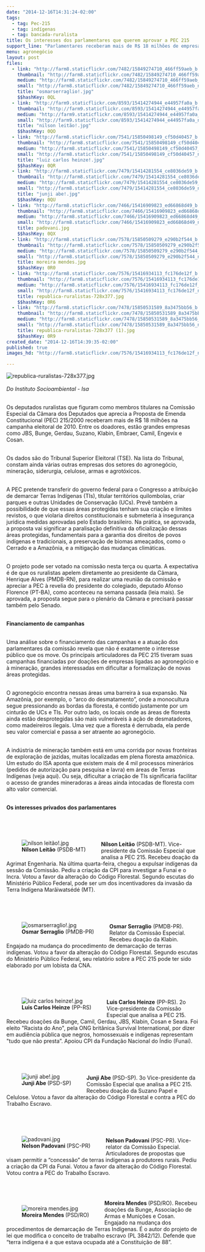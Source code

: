 ```yaml
---
date: "2014-12-16T14:31:24-02:00"
tags:
  - tag: Pec-215
  - tag: indígenas
  - tag: bancada-ruralista
title: Os interesses dos parlamentares que querem aprovar a PEC 215
support_line: "Parlamentares receberam mais de R$ 18 milhões de empresas como JBS, Bunge, Gerdau, Suzano, Klabin, Embraer."
menu: agronegócio
layout: post
files:
  - link: "http://farm8.staticflickr.com/7482/15849274710_466ff59aeb_b.jpg"
    thumbnail: "http://farm8.staticflickr.com/7482/15849274710_466ff59aeb_t.jpg"
    medium: "http://farm8.staticflickr.com/7482/15849274710_466ff59aeb_z.jpg"
    small: "http://farm8.staticflickr.com/7482/15849274710_466ff59aeb_n.jpg"
    title: "osmarserraglio!.jpg"
    $$hashKey: 0QL
  - link: "http://farm9.staticflickr.com/8593/15414274944_e44957fa0a_b.jpg"
    thumbnail: "http://farm9.staticflickr.com/8593/15414274944_e44957fa0a_t.jpg"
    medium: "http://farm9.staticflickr.com/8593/15414274944_e44957fa0a_z.jpg"
    small: "http://farm9.staticflickr.com/8593/15414274944_e44957fa0a_n.jpg"
    title: "nilson leitão!.jpg"
    $$hashKey: 0QO
  - link: "http://farm8.staticflickr.com/7541/15850498149_cf50d40457_b.jpg"
    thumbnail: "http://farm8.staticflickr.com/7541/15850498149_cf50d40457_t.jpg"
    medium: "http://farm8.staticflickr.com/7541/15850498149_cf50d40457_z.jpg"
    small: "http://farm8.staticflickr.com/7541/15850498149_cf50d40457_n.jpg"
    title: "luiz carlos heinze!.jpg"
    $$hashKey: 0QR
  - link: "http://farm8.staticflickr.com/7479/15414281554_ce8036de59_b.jpg"
    thumbnail: "http://farm8.staticflickr.com/7479/15414281554_ce8036de59_t.jpg"
    medium: "http://farm8.staticflickr.com/7479/15414281554_ce8036de59_z.jpg"
    small: "http://farm8.staticflickr.com/7479/15414281554_ce8036de59_n.jpg"
    title: "junji abe!.jpg"
    $$hashKey: 0QU
  - link: "http://farm8.staticflickr.com/7466/15416909823_ed66868d49_b.jpg"
    thumbnail: "http://farm8.staticflickr.com/7466/15416909823_ed66868d49_t.jpg"
    medium: "http://farm8.staticflickr.com/7466/15416909823_ed66868d49_z.jpg"
    small: "http://farm8.staticflickr.com/7466/15416909823_ed66868d49_n.jpg"
    title: padovani.jpg
    $$hashKey: 0QX
  - link: "http://farm8.staticflickr.com/7578/15850509279_e290b2f544_b.jpg"
    thumbnail: "http://farm8.staticflickr.com/7578/15850509279_e290b2f544_t.jpg"
    medium: "http://farm8.staticflickr.com/7578/15850509279_e290b2f544_z.jpg"
    small: "http://farm8.staticflickr.com/7578/15850509279_e290b2f544_n.jpg"
    title: moreira mendes.jpg
    $$hashKey: 0R0
  - link: "http://farm8.staticflickr.com/7576/15416934113_fc176de12f_b.jpg"
    thumbnail: "http://farm8.staticflickr.com/7576/15416934113_fc176de12f_t.jpg"
    medium: "http://farm8.staticflickr.com/7576/15416934113_fc176de12f_z.jpg"
    small: "http://farm8.staticflickr.com/7576/15416934113_fc176de12f_n.jpg"
    title: republica-ruralistas-728x377.jpg
    $$hashKey: 0R6
  - link: "http://farm8.staticflickr.com/7478/15850531589_8a3475bb56_b.jpg"
    thumbnail: "http://farm8.staticflickr.com/7478/15850531589_8a3475bb56_t.jpg"
    medium: "http://farm8.staticflickr.com/7478/15850531589_8a3475bb56_z.jpg"
    small: "http://farm8.staticflickr.com/7478/15850531589_8a3475bb56_n.jpg"
    title: republica-ruralistas-728x377 (1).jpg
    $$hashKey: 0R9
created_date: "2014-12-16T14:39:35-02:00"
published: true
images_hd: "http://farm8.staticflickr.com/7576/15416934113_fc176de12f_n.jpg"

---
```

<p><img alt="republica-ruralistas-728x377.jpg" src="http://farm8.staticflickr.com/7576/15416934113_fc176de12f_b.jpg" /><br />
<br />
<em>Do Instituto Socioambiental - Isa</em></p>

<p><br />
Os deputados ruralistas que figuram como membros titulares na Comiss&atilde;o Especial da C&acirc;mara dos Deputados que aprecia a Proposta de Emenda Constitucional (PEC) 215/2000 receberam mais de R$ 18 milh&otilde;es na campanha eleitoral de 2010. Entre os doadores, est&atilde;o grandes empresas como JBS, Bunge, Gerdau, Suzano, Klabin, Embraer, Camil, Engevix e Cosan.</p>

<p><br />
Os dados s&atilde;o do Tribunal Superior Eleitoral (TSE). Na lista do Tribunal, constam ainda v&aacute;rias outras empresas dos setores do agroneg&oacute;cio, minera&ccedil;&atilde;o, siderurgia, celulose, armas e agrot&oacute;xicos.</p>

<p><br />
A PEC pretende transferir do governo federal para o Congresso a atribui&ccedil;&atilde;o de demarcar Terras Ind&iacute;genas (TIs), titular territ&oacute;rios quilombolas, criar parques e outras Unidades de Conserva&ccedil;&atilde;o (UCs). Prev&ecirc; tamb&eacute;m a possibilidade de que essas &aacute;reas protegidas tenham sua cria&ccedil;&atilde;o e limites revistos, o que violaria direitos constitucionais e submeteria &agrave; inseguran&ccedil;a jur&iacute;dica medidas aprovadas pelo Estado brasileiro. Na pr&aacute;tica, se aprovada, a proposta vai significar a paralisa&ccedil;&atilde;o definitiva da oficializa&ccedil;&atilde;o dessas &aacute;reas protegidas, fundamentais para a garantia dos direitos de povos ind&iacute;genas e tradicionais, a preserva&ccedil;&atilde;o de biomas amea&ccedil;ados, como o Cerrado e a Amaz&ocirc;nia, e a mitiga&ccedil;&atilde;o das mudan&ccedil;as clim&aacute;ticas.</p>

<p><br />
O projeto pode ser votado na comiss&atilde;o nesta ter&ccedil;a ou quarta. A expectativa &eacute; de que os ruralistas apelem diretamente ao presidente da C&acirc;mara, Henrique Alves (PMDB-RN), para realizar uma reuni&atilde;o da comiss&atilde;o e apreciar a PEC &agrave; revelia do presidente do colegiado, deputado Afonso Florence (PT-BA), como aconteceu na semana passada (leia mais). Se aprovada, a proposta segue para o plen&aacute;rio da C&acirc;mara e precisar&aacute; passar tamb&eacute;m pelo Senado.</p>

<p><br />
<strong>Financiamento de campanhas</strong></p>

<p><br />
Uma an&aacute;lise sobre o financiamento das campanhas e a atua&ccedil;&atilde;o dos parlamentares da comiss&atilde;o revela que n&atilde;o &eacute; exatamente o interesse p&uacute;blico que os move. Os principais articuladores da PEC 215 tiveram suas campanhas financiadas por doa&ccedil;&otilde;es de empresas ligadas ao agroneg&oacute;cio e &agrave; minera&ccedil;&atilde;o, grandes interessadas em dificultar a formaliza&ccedil;&atilde;o de novas &aacute;reas protegidas.</p>

<p><br />
O agroneg&oacute;cio encontra nessas &aacute;reas uma barreira &agrave; sua expans&atilde;o. Na Amaz&ocirc;nia, por exemplo, o &ldquo;arco do desmatamento&rdquo;, onde a monocultura segue pressionando as bordas da floresta, &eacute; contido justamente por um cintur&atilde;o de UCs e TIs. Por outro lado, os locais onde as &aacute;reas de floresta ainda est&atilde;o desprotegidas s&atilde;o mais vulner&aacute;veis &agrave; a&ccedil;&atilde;o de desmatadores, como madeireiros ilegais. Uma vez que a floresta &eacute; derrubada, ela perde seu valor comercial e passa a ser atraente ao agroneg&oacute;cio.</p>

<p><br />
A ind&uacute;stria de minera&ccedil;&atilde;o tamb&eacute;m est&aacute; em uma corrida por novas fronteiras de explora&ccedil;&atilde;o de jazidas, muitas localizadas em plena floresta amaz&ocirc;nica. Um estudo do ISA aponta que existem mais de 4 mil processos miner&aacute;rios (pedidos de autoriza&ccedil;&atilde;o para pesquisa e lavra) em &aacute;reas de Terras Ind&iacute;genas (veja aqui). Ou seja, dificultar a cria&ccedil;&atilde;o de TIs significaria facilitar o acesso de grandes mineradoras a &aacute;reas ainda intocadas de floresta com alto valor comercial.</p>

<p><br />
<strong>Os interesses privados dos parlamentares</strong></p>

<p><br />
&nbsp;</p>

<figure class="image" style="float:left"><img alt="nilson leitão!.jpg" src="http://farm9.staticflickr.com/8593/15414274944_e44957fa0a_b.jpg" />
<figcaption><strong>N&iacute;lson Leit&atilde;o</strong>&nbsp;(PSDB-MT)</figcaption>
</figure>

<p><br />
<strong>N&iacute;lson Leit&atilde;o</strong> (PSDB-MT). Vice-presidente da Comiss&atilde;o Especial que analisa a PEC 215. Recebeu doa&ccedil;&atilde;o da Agrimat Engenharia. Na &uacute;ltima quarta-feira, chegou a expulsar ind&iacute;genas da sess&atilde;o da Comiss&atilde;o. Pediu a cria&ccedil;&atilde;o da CPI para investigar a Funai e o Incra. Votou a favor da altera&ccedil;&atilde;o do C&oacute;digo Florestal. Segundo escutas do Minist&eacute;rio P&uacute;blico Federal, pode ser um dos incentivadores da invas&atilde;o da Terra Ind&iacute;gena Mar&atilde;iwats&eacute;d&eacute; (MT).</p>

<p><br />
&nbsp;</p>

<figure class="image" style="float:left"><img alt="osmarserraglio!.jpg" src="http://farm8.staticflickr.com/7482/15849274710_466ff59aeb_b.jpg" />
<figcaption><strong>Osmar Serraglio</strong>&nbsp;(PMDB-PR)</figcaption>
</figure>

<p><br />
<strong>Osmar Serraglio</strong> (PMDB-PR). Relator da Comiss&atilde;o Especial. Recebeu doa&ccedil;&atilde;o da Klabin. Engajado na mudan&ccedil;a do procedimento de demarca&ccedil;&atilde;o de terras ind&iacute;genas. Votou a favor da altera&ccedil;&atilde;o do C&oacute;digo Florestal. Segundo escutas do Minist&eacute;rio P&uacute;blico Federal, seu relat&oacute;rio sobre a PEC 215 pode ter sido elaborado por um lobista da CNA.</p>

<p><br />
&nbsp;</p>

<figure class="image" style="float:left"><img alt="luiz carlos heinze!.jpg" src="http://farm8.staticflickr.com/7541/15850498149_cf50d40457_b.jpg" />
<figcaption><strong>Luis Carlos Heinze</strong>&nbsp;(PP-RS)</figcaption>
</figure>

<p><br />
<strong>Luis Carlos Heinze</strong> (PP-RS). 2o Vice-presidente da Comiss&atilde;o Especial que analisa a PEC 215. Recebeu doa&ccedil;&otilde;es da Bunge, Camil, Gerdau, JBS, Klabin, Cosan e Seara. Foi eleito &quot;Racista do Ano&quot;, pela ONG brit&acirc;nica Survival International, por dizer em audi&ecirc;ncia p&uacute;blica que negros, homossexuais e ind&iacute;genas representam &quot;tudo que n&atilde;o presta&rdquo;. Apoiou CPI da Funda&ccedil;&atilde;o Nacional do &Iacute;ndio (Funai).</p>

<p><br />
&nbsp;</p>

<figure class="image" style="float:left"><img alt="junji abe!.jpg" src="http://farm8.staticflickr.com/7479/15414281554_ce8036de59_b.jpg" />
<figcaption><strong>Junji Abe&nbsp;</strong>(PSD-SP)</figcaption>
</figure>

<p><br />
<strong>Junji Abe </strong>(PSD-SP). 3o Vice-presidente da Comiss&atilde;o Especial que analisa a PEC 215. Recebeu doa&ccedil;&atilde;o da Suzano Papel e Celulose. Votou a favor da altera&ccedil;&atilde;o do C&oacute;digo Florestal e contra a PEC do Trabalho Escravo.</p>

<p><br />
&nbsp;</p>

<figure class="image" style="float:left"><img alt="padovani.jpg" src="http://farm8.staticflickr.com/7466/15416909823_ed66868d49_b.jpg" />
<figcaption><strong>Nelson Padovani&nbsp;</strong>(PSC-PR)</figcaption>
</figure>

<p><br />
<strong>Nelson Padovani </strong>(PSC-PR). Vice-relator da Comiss&atilde;o Especial. Articuladores de propostas que visam permitir a &ldquo;concess&atilde;o&rdquo; de terras ind&iacute;genas a produtores rurais. Pediu a cria&ccedil;&atilde;o da CPI da Funai. Votou a favor da altera&ccedil;&atilde;o do C&oacute;digo Florestal. Votou contra a PEC do Trabalho Escravo.</p>

<p><br />
&nbsp;</p>

<figure class="image" style="float:left"><img alt="moreira mendes.jpg" src="http://farm8.staticflickr.com/7578/15850509279_e290b2f544_b.jpg" />
<figcaption><strong>Moreira Mendes&nbsp;</strong>(PSD/RO)</figcaption>
</figure>

<p><strong>Moreira Mendes </strong>(PSD/RO). Recebeu doa&ccedil;&otilde;es da Bunge, Associa&ccedil;&atilde;o de Armas e Muni&ccedil;&otilde;es e Cosan. Engajado na mudan&ccedil;a dos procedimentos de demarca&ccedil;&atilde;o de Terras Ind&iacute;genas. &Eacute; o autor do projeto de lei que modifica o conceito de trabalho escravo (PL 3842/12). Defende que &ldquo;terra ind&iacute;gena &eacute; a que estava ocupada at&eacute; a Constitui&ccedil;&atilde;o de 88&rdquo;.</p>
